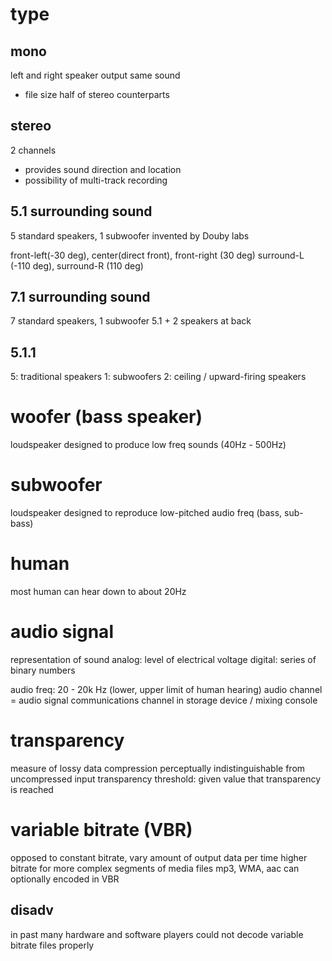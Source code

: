 # type
## mono
left and right speaker output same sound
- file size half of stereo counterparts

## stereo
2 channels
- provides sound direction and location
- possibility of multi-track recording

## 5.1 surrounding sound
5 standard speakers, 1 subwoofer
invented by Douby labs

front-left(-30 deg), center(direct front), front-right (30 deg)
surround-L (-110 deg), surround-R (110 deg)

## 7.1 surrounding sound
7 standard speakers, 1 subwoofer
5.1 + 2 speakers at back

## 5.1.1
5: traditional speakers
1: subwoofers
2: ceiling / upward-firing speakers

# woofer (bass speaker)
loudspeaker designed to produce low freq sounds (40Hz - 500Hz)


# subwoofer
loudspeaker designed to reproduce low-pitched audio freq (bass, sub-bass)

# human
most human can hear down to about 20Hz

# audio signal
representation of sound
analog: level of electrical voltage
digital: series of binary numbers

audio freq: 20 - 20k Hz (lower, upper limit of human hearing)
audio channel = audio signal communications channel in storage device / mixing console

# transparency
measure of lossy data compression perceptually indistinguishable from uncompressed input
transparency threshold: given value that transparency is reached

# variable bitrate (VBR)
opposed to constant bitrate, vary amount of output data per time
higher bitrate for more complex segments of media files
mp3, WMA, aac can optionally encoded in VBR

## disadv
in past many hardware and software players could not decode variable bitrate files properly















